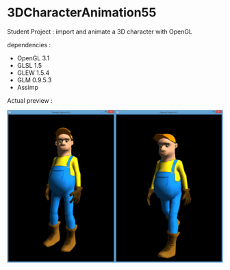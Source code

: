 3DCharacterAnimation55
======================

Student Project : import and animate a 3D character with OpenGL

dependencies :
 - OpenGL 3.1
 - GLSL 1.5
 - GLEW 1.5.4
 - GLM 0.9.5.3
 - Assimp

Actual preview :

![Alt text](./Preview.png?raw=true "Preview : Mr Bibandom")

